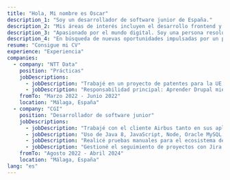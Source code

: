 ```yaml
---
title: "Hola, Mi nombre es Oscar"
description_1: "Soy un desarrollador de software junior de España."
description_2: "Mis áreas de interés incluyen el desarrollo frontend y soluciones JAVA para diferentes objetivos."
description_3: "Apasionado por el mundo digital. Soy una persona resolutiva y curiosa con ganas de aprender nuevas tecnologías y seguir adentrándome en el sector."
description_4: "En búsqueda de nuevas oportunidades impulsadas por un propósito."
resume: "Consigue mi CV"
experience: "Experiencia"
companies:
  - company: "NTT Data"
    position: "Prácticas"
    jobDescriptions:
      - jobDescription: "Trabajé en un proyecto de patentes para la UE, que se creó con el sistema de gestión de contenido Drupal y se ejecuta con el lenguage PHP."
      - jobDescription: "Responsabilidad principal: Aprender Drupal mientras se agregan nuevas funciones y se mantiene el proyecto."
    fromTo: "Marzo 2022 - Junio 2022"
    location: "Málaga, España"
  - company: "CGI"
    position: "Desarrollador de software junior"
    jobDescriptions:
      - jobDescription: "Trabajé con el cliente Airbus tanto en sus aplicaciones militares como civiles, en particular Flysmart."
      - jobDescription: "Uso de Java 8, JavaScript, Node, Oracle MySQL y Maven."
      - jobDescription: "Realicé pruebas manuales para el ecosistema del cliente."
      - jobDescription: "Gestioné el seguimiento de proyectos con Jira y el control de versiones con Git."
    fromTo: "Agosto 2022 - Abril 2024"
    location: "Málaga, España"
lang: "es"
---
```

